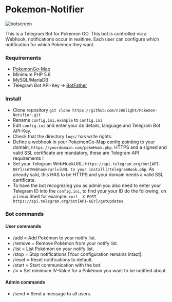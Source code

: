 # Pokemon-Notifier
![botscreen](https://cloud.githubusercontent.com/assets/15847494/18670917/5253eaf2-7f42-11e6-8114-118b6cc551e7.JPG)

This is a Telegram Bot for Pokemon GO.
This bot is controlled via a Webhook, notifications occur in realtime.
Each user can configure which notification for which Pokémon they want.

### Requirements
- [PokemonGo-Map](https://github.com/n30nl1ght/PokemonGo-Map)
- Minimum PHP 5.6
- MySQL/MariaDB
- Telegram Bot API-Key -> [BotFather](https://telegram.me/botfather)

### Install
- Clone repository ```git clone https://github.com/n30nl1ght/Pokemon-Notifier.git```
- Rename ```config.ini.example``` to ```config.ini```
- Edit ```config.ini``` and enter your db details, language and Telegram Bot API-Key.
- Check that the directory ```logs/``` has write rights.
- Define a webhook in your PokemonGo-Map config pointing to your domain, ```https://yourdomain.com/pokeHook.php```.
  HTTPS and a signed and valid SSL certificate are mandatory, these are Telegram API requirements !
- Set your Telegram WebHookURL:
  ```https://api.telegram.org/bot[API-KEY]/setWebhook?url=[URL to your install]/telegramHook.php```.
  As already said, this HAS to be HTTPS and your domain needs a valid SSL certificate.
- To have the bot recognizing you as admin you also need to enter your Telegram ID into the ```config.ini```, to find your your ID do the following, on a Linux Shell for example:
  ```curl -X POST https://api.telegram.org/bot[API-KEY]/getUpdates```

### Bot commands
#### User commands
- /add		= Add Pokémon to your notify list.
- /remove	= Remove Pokémon from your notify list.
- /list		= List Pokémon on your notify list.
- /stop		= Stop notifications [Your configuration remains intact].
- /reset	= Reset notifications to default.
- /start	= Start communication with the bot.
- /iv		= Set minimum IV-Value for a Pokémon you want to be notified about.

#### Admin commands
- /send		= Send a message to all users.
